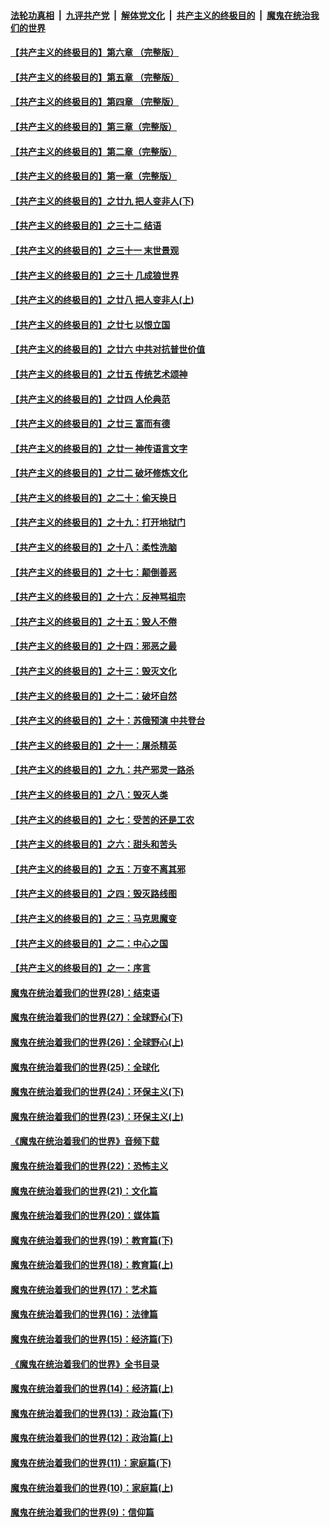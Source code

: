 ####  [法轮功真相](../../../../basic/blob/master/README.md?t=05191116) &nbsp;|&nbsp; [九评共产党](../../../../9ping.md/blob/master/README.md?t=05191116) &nbsp;|&nbsp; [解体党文化](../../../../jtdwh.md/blob/master/README.md?t=05191116)  &nbsp;|&nbsp; [共产主义的终极目的](../../../../gczydzjmd.md/blob/master/README.md?t=05191116) &nbsp;|&nbsp; [魔鬼在统治我们的世界](../../../../mgztzwmdsj.md/blob/master/README.md?t=05191116) 

#### [【共产主义的终极目的】第六章 （完整版）](../pages/nsc422/n11428913.md?t=05191116) 

#### [【共产主义的终极目的】第五章 （完整版）](../pages/nsc422/n11428912.md?t=05191116) 

#### [【共产主义的终极目的】第四章 （完整版）](../pages/nsc422/n11428907.md?t=05191116) 

#### [【共产主义的终极目的】第三章（完整版）](../pages/nsc422/n11428848.md?t=05191116) 

#### [【共产主义的终极目的】第二章（完整版）](../pages/nsc422/n11428831.md?t=05191116) 

#### [【共产主义的终极目的】第一章（完整版）](../pages/nsc422/n11417651.md?t=05191116) 

#### [【共产主义的终极目的】之廿九 把人变非人(下)](../pages/nsc422/n11344140.md?t=05191116) 

#### [【共产主义的终极目的】之三十二 结语](../pages/nsc422/n11360535.md?t=05191116) 

#### [【共产主义的终极目的】之三十一 末世景观](../pages/nsc422/n11351129.md?t=05191116) 

#### [【共产主义的终极目的】之三十 几成狼世界](../pages/nsc422/n11348280.md?t=05191116) 

#### [【共产主义的终极目的】之廿八 把人变非人(上)](../pages/nsc422/n11340492.md?t=05191116) 

#### [【共产主义的终极目的】之廿七 以恨立国](../pages/nsc422/n11336944.md?t=05191116) 

#### [【共产主义的终极目的】之廿六 中共对抗普世价值](../pages/nsc422/n11324785.md?t=05191116) 

#### [【共产主义的终极目的】之廿五 传统艺术颂神](../pages/nsc422/n11296396.md?t=05191116) 

#### [【共产主义的终极目的】之廿四 人伦典范](../pages/nsc422/n11296397.md?t=05191116) 

#### [【共产主义的终极目的】之廿三 富而有德](../pages/nsc422/n11283598.md?t=05191116) 

#### [【共产主义的终极目的】之廿一 神传语言文字](../pages/nsc422/n11263265.md?t=05191116) 

#### [【共产主义的终极目的】之廿二 破坏修炼文化](../pages/nsc422/n11245728.md?t=05191116) 

#### [【共产主义的终极目的】之二十：偷天换日](../pages/nsc422/n11238846.md?t=05191116) 

#### [【共产主义的终极目的】之十九：打开地狱门](../pages/nsc422/n11206376.md?t=05191116) 

#### [【共产主义的终极目的】之十八：柔性洗脑](../pages/nsc422/n11199994.md?t=05191116) 

#### [【共产主义的终极目的】之十七：颠倒善恶](../pages/nsc422/n11179782.md?t=05191116) 

#### [【共产主义的终极目的】之十六：反神骂祖宗](../pages/nsc422/n11166798.md?t=05191116) 

#### [【共产主义的终极目的】之十五：毁人不倦](../pages/nsc422/n11166792.md?t=05191116) 

#### [【共产主义的终极目的】之十四：邪恶之最](../pages/nsc422/n11150249.md?t=05191116) 

#### [【共产主义的终极目的】之十三：毁灭文化](../pages/nsc422/n11135227.md?t=05191116) 

#### [【共产主义的终极目的】之十二：破坏自然](../pages/nsc422/n11135214.md?t=05191116) 

#### [【共产主义的终极目的】之十：苏俄预演 中共登台](../pages/nsc422/n11118424.md?t=05191116) 

#### [【共产主义的终极目的】之十一：屠杀精英](../pages/nsc422/n11118442.md?t=05191116) 

#### [【共产主义的终极目的】之九：共产邪灵一路杀](../pages/nsc422/n11114139.md?t=05191116) 

#### [【共产主义的终极目的】之八：毁灭人类](../pages/nsc422/n11108503.md?t=05191116) 

#### [【共产主义的终极目的】之七：受苦的还是工农](../pages/nsc422/n11101809.md?t=05191116) 

#### [【共产主义的终极目的】之六：甜头和苦头](../pages/nsc422/n11096971.md?t=05191116) 

#### [【共产主义的终极目的】之五：万变不离其邪](../pages/nsc422/n11091285.md?t=05191116) 

#### [【共产主义的终极目的】之四：毁灭路线图](../pages/nsc422/n11086284.md?t=05191116) 

#### [【共产主义的终极目的】之三：马克思魔变](../pages/nsc422/n11061941.md?t=05191116) 

#### [【共产主义的终极目的】之二：中心之国](../pages/nsc422/n11047728.md?t=05191116) 

#### [【共产主义的终极目的】之一：序言](../pages/nsc422/n11086077.md?t=05191116) 

#### [魔鬼在统治着我们的世界(28)：结束语](../pages/nsc422/n10936246.md?t=05191116) 

#### [魔鬼在统治着我们的世界(27)：全球野心(下)](../pages/nsc422/n10928319.md?t=05191116) 

#### [魔鬼在统治着我们的世界(26)：全球野心(上)](../pages/nsc422/n10900318.md?t=05191116) 

#### [魔鬼在统治着我们的世界(25)：全球化](../pages/nsc422/n10788205.md?t=05191116) 

#### [魔鬼在统治着我们的世界(24)：环保主义(下)](../pages/nsc422/n10695307.md?t=05191116) 

#### [魔鬼在统治着我们的世界(23)：环保主义(上)](../pages/nsc422/n10688613.md?t=05191116) 

#### [《魔鬼在统治着我们的世界》音频下载](../pages/nsc422/n10635553.md?t=05191116) 

#### [魔鬼在统治着我们的世界(22)：恐怖主义](../pages/nsc422/n10614727.md?t=05191116) 

#### [魔鬼在统治着我们的世界(21)：文化篇](../pages/nsc422/n10597706.md?t=05191116) 

#### [魔鬼在统治着我们的世界(20)：媒体篇](../pages/nsc422/n10586579.md?t=05191116) 

#### [魔鬼在统治着我们的世界(19)：教育篇(下)](../pages/nsc422/n10564808.md?t=05191116) 

#### [魔鬼在统治着我们的世界(18)：教育篇(上)](../pages/nsc422/n10526970.md?t=05191116) 

#### [魔鬼在统治着我们的世界(17)：艺术篇](../pages/nsc422/n10499093.md?t=05191116) 

#### [魔鬼在统治着我们的世界(16)：法律篇](../pages/nsc422/n10485969.md?t=05191116) 

#### [魔鬼在统治着我们的世界(15)：经济篇(下)](../pages/nsc422/n10469975.md?t=05191116) 

#### [《魔鬼在统治着我们的世界》全书目录](../pages/nsc422/n10464261.md?t=05191116) 

#### [魔鬼在统治着我们的世界(14)：经济篇(上)](../pages/nsc422/n10457370.md?t=05191116) 

#### [魔鬼在统治着我们的世界(13)：政治篇(下)](../pages/nsc422/n10448270.md?t=05191116) 

#### [魔鬼在统治着我们的世界(12)：政治篇(上)](../pages/nsc422/n10444576.md?t=05191116) 

#### [魔鬼在统治着我们的世界(11)：家庭篇(下)](../pages/nsc422/n10440961.md?t=05191116) 

#### [魔鬼在统治着我们的世界(10)：家庭篇(上)](../pages/nsc422/n10435448.md?t=05191116) 

#### [魔鬼在统治着我们的世界(9)：信仰篇](../pages/nsc422/n10432159.md?t=05191116) 

